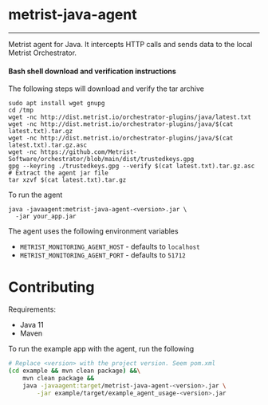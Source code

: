 # metrist-java-agent
-----------
Metrist agent for Java. It intercepts HTTP calls and sends data to the local Metrist Orchestrator.

#### Bash shell download and verification instructions

The following steps will download and verify the tar archive

    sudo apt install wget gnupg
    cd /tmp
    wget -nc http://dist.metrist.io/orchestrator-plugins/java/latest.txt
    wget -nc http://dist.metrist.io/orchestrator-plugins/java/$(cat latest.txt).tar.gz
    wget -nc http://dist.metrist.io/orchestrator-plugins/java/$(cat latest.txt).tar.gz.asc
    wget -nc https://github.com/Metrist-Software/orchestrator/blob/main/dist/trustedkeys.gpg
    gpg --keyring ./trustedkeys.gpg --verify $(cat latest.txt).tar.gz.asc
    # Extract the agent jar file
    tar xzvf $(cat latest.txt).tar.gz

To run the agent

    java -javaagent:metrist-java-agent-<version>.jar \
      -jar your_app.jar

The agent uses the following environment variables

* `METRIST_MONITORING_AGENT_HOST` - defaults to `localhost`
* `METRIST_MONITORING_AGENT_PORT` - defaults to `51712`


# Contributing

Requirements: 
* Java 11
* Maven


To run the example app with the agent, run the following 

```bash
# Replace <version> with the project version. Seem pom.xml
(cd example && mvn clean package) &&\
    mvn clean package &&                       
    java -javaagent:target/metrist-java-agent-<version>.jar \
        -jar example/target/example_agent_usage-<version>.jar
```
